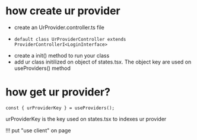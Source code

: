 # how create ur provider

* create an UrProvider.controller.ts file
* ```
  default class UrProviderController extends ProviderControllerI<LoginInterface>

  ```
* create a init() method to run your class
* add ur class initilized on object of states.tsx. The object key are used on useProviders() method

# how get ur provider?

```
const { urProviderKey } = useProviders();
```

urProviderKey is the key used on states.tsx to indexes ur provider

!!! put "use client" on page
